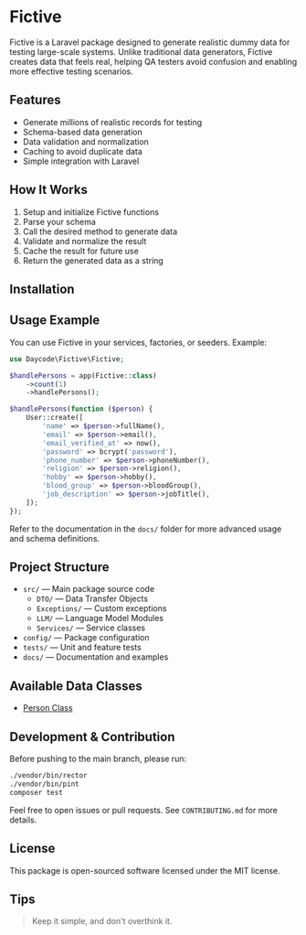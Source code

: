 # Fictive

Fictive is a Laravel package designed to generate realistic dummy data for testing large-scale systems. Unlike traditional data generators, Fictive creates data that feels real, helping QA testers avoid confusion and enabling more effective testing scenarios.

## Features

- Generate millions of realistic records for testing
- Schema-based data generation
- Data validation and normalization
- Caching to avoid duplicate data
- Simple integration with Laravel

## How It Works

1. Setup and initialize Fictive functions
2. Parse your schema
3. Call the desired method to generate data
4. Validate and normalize the result
5. Cache the result for future use
6. Return the generated data as a string

## Installation

## Usage Example

You can use Fictive in your services, factories, or seeders. Example:

```php
use Daycode\Fictive\Fictive;

$handlePersons = app(Fictive::class)
    ->count(1)
    ->handlePersons();

$handlePersons(function ($person) {
    User::create([
        'name' => $person->fullName(),
        'email' => $person->email(),
        'email_verified_at' => now(),
        'password' => bcrypt('password'),
        'phone_number' => $person->phoneNumber(),
        'religion' => $person->religion(),
        'hobby' => $person->hobby(),
        'blood_group' => $person->bloodGroup(),
        'job_description' => $person->jobTitle(),
    ]);
});
```

Refer to the documentation in the `docs/` folder for more advanced usage and schema definitions.

## Project Structure

- `src/` — Main package source code
  - `DTO/` — Data Transfer Objects
  - `Exceptions/` — Custom exceptions
  - `LLM/` — Language Model Modules
  - `Services/` — Service classes
- `config/` — Package configuration
- `tests/` — Unit and feature tests
- `docs/` — Documentation and examples

## Available Data Classes
- [Person Class](https://github.com/dayCod/fictive/blob/master/docs/class/Person.md)

## Development & Contribution

Before pushing to the main branch, please run:

```sh
./vendor/bin/rector
./vendor/bin/pint
composer test
```

Feel free to open issues or pull requests. See `CONTRIBUTING.md` for more details.

## License

This package is open-sourced software licensed under the MIT license.

## Tips

> Keep it simple, and don't overthink it.

